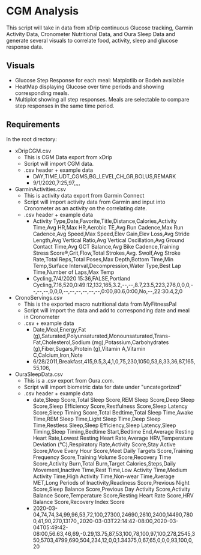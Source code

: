 # CGM Analysis
This script will take in data from xDrip continuous Glucose tracking, Garmin Activity Data, Cronometer Nutritional Data, and Oura Sleep Data and generate several visuals to correlate food, activity, sleep and glucose response data.

## Visuals
* Glucose Step Response for each meal: Matplotlib or Bodeh available
* HeatMap displaying Glucose over time periods and showing corresponding meals.
* Multiplot showing all step responses.  Meals are selectable to compare step responses in the same time period.

## Requirements

In the root directory:

* xDripCGM.csv
  * This is CGM Data export from xDrip
  * Script will import CGM data.
  * .csv header + example data
    * DAY,TIME,UDT_CGMS,BG_LEVEL,CH_GR,BOLUS,REMARK
    * 9/1/2020,7:25,97,,,,
* GarminActivities.csv
  * This is activity data export from Garmin Connect
  * Script will import activity data from Garmin and input into Cronometer as an activity on the correlating date.
  * .csv header + example data
    * Activity Type,Date,Favorite,Title,Distance,Calories,Activity Time,Avg HR,Max HR,Aerobic TE,Avg Run Cadence,Max Run Cadence,Avg Speed,Max Speed,Elev Gain,Elev Loss,Avg Stride Length,Avg Vertical Ratio,Avg Vertical Oscillation,Avg Ground Contact Time,Avg GCT Balance,Avg Bike Cadence,Training Stress Score®,Grit,Flow,Total Strokes,Avg. Swolf,Avg Stroke Rate,Total Reps,Total Poses,Max Depth,Bottom Time,Min Temp,Surface Interval,Decompression,Water Type,Best Lap Time,Number of Laps,Max Temp
    * Cycling,7/4/2020 15:36,FALSE,Portland Cycling,7.16,520,0:49:12,132,165,3.2,--,--,8.7,23.5,223,276,0,0,0,--,--,--,0,0,0,--,--,--,--,--,--,0:00,80.6,0:00,No,--,22:30.4,2,0
* CronoServings.csv
  * This is the exported macro nutritional data from MyFitnessPal
  * Script will import the data and add to corresponding date and meal in Cronometer
  * .csv + example data
    * Date,Meal,Energy,Fat (g),Saturated,Polyunsaturated,Monounsaturated,Trans-Fat,Cholesterol,Sodium (mg),Potassium,Carbohydrates (g),Fiber,Sugars,Protein (g),Vitamin A,Vitamin C,Calcium,Iron,Note
    * 6/28/2011,Breakfast,415,9.5,3,4,1,0,75,230,1050,53,8,33,36,87,165,55,106,
* OuraSleepData.csv
  * This is a .csv export from Oura.com.
  * Script will import biometric data for date under "uncategorized"
  * .csv header + example data
    * date,Sleep Score,Total Sleep Score,REM Sleep Score,Deep Sleep Score,Sleep Efficiency Score,Restfulness Score,Sleep Latency Score,Sleep Timing Score,Total Bedtime,Total Sleep Time,Awake Time,REM Sleep Time,Light Sleep Time,Deep Sleep Time,Restless Sleep,Sleep Efficiency,Sleep Latency,Sleep Timing,Sleep Timing,Bedtime Start,Bedtime End,Average Resting Heart Rate,Lowest Resting Heart Rate,Average HRV,Temperature Deviation (°C),Respiratory Rate,Activity Score,Stay Active Score,Move Every Hour Score,Meet Daily Targets Score,Training Frequency Score,Training Volume Score,Recovery Time Score,Activity Burn,Total Burn,Target Calories,Steps,Daily Movement,Inactive Time,Rest Time,Low Activity Time,Medium Activity Time,High Activity Time,Non-wear Time,Average MET,Long Periods of Inactivity,Readiness Score,Previous Night Score,Sleep Balance Score,Previous Day Activity Score,Activity Balance Score,Temperature Score,Resting Heart Rate Score,HRV Balance Score,Recovery Index Score
    * 2020-03-04,74,74,34,99,96,53,72,100,27300,24690,2610,2400,14490,7800,41,90,270,13170,,2020-03-03T22:14:42-08:00,2020-03-04T05:49:42-08:00,56.63,46,69,-0.29,13.75,87,53,100,78,100,97,100,278,2545,350,5703,4799,690,504,234,12,0,0,1.34375,0,67,65,0,0,0,93,100,0,20

  